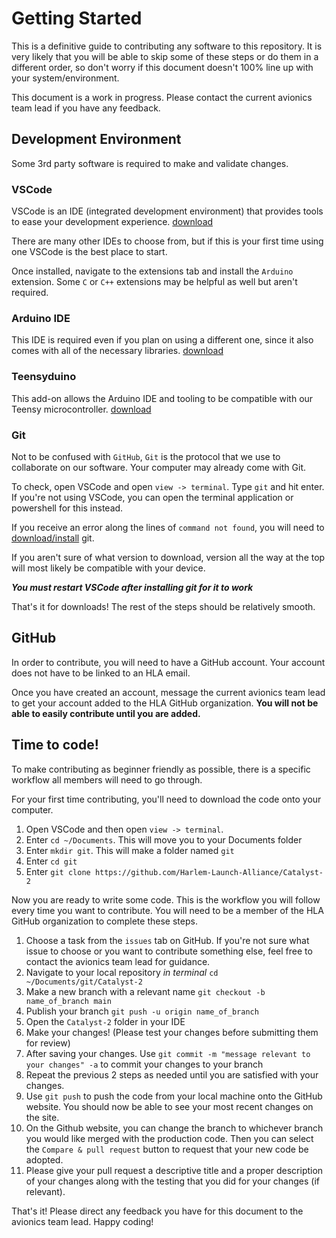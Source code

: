 # Getting Started
This is a definitive guide to contributing any software to this repository. It is very likely that you will be able to skip some of these steps or do them in a different order, so don't worry if this document doesn't 100% line up with your system/environment.

This document is a work in progress. Please contact the current avionics team lead if you have any feedback.

## Development Environment
Some 3rd party software is required to make and validate changes.
### VSCode
VSCode is an IDE (integrated development environment) that provides tools to ease your development experience. [download](https://code.visualstudio.com/download)

There are many other IDEs to choose from, but if this is your first time using one VSCode is the best place to start.

Once installed, navigate to the extensions tab and install the `Arduino` extension. Some `C` or `C++` extensions may be helpful as well but aren't required.

### Arduino IDE
This IDE is required even if you plan on using a different one, since it also comes with all of the necessary libraries. [download](https://www.arduino.cc/en/software)

### Teensyduino
This add-on allows the Arduino IDE and tooling to be compatible with our Teensy microcontroller. [download](https://www.pjrc.com/teensy/td_download.html)

### Git
Not to be confused with `GitHub`, `Git` is the protocol that we use to collaborate on our software. Your computer may already come with Git. 

To check, open VSCode and open `view -> terminal`. Type `git` and hit enter. If you're not using VSCode, you can open the terminal application or powershell for this instead.

If you receive an error along the lines of `command not found`, you will need to [download/install](https://git-scm.com/downloads) git.

If you aren't sure of what version to download, version all the way at the top will most likely be compatible with your device.

***You must restart VSCode after installing git for it to work***

That's it for downloads! The rest of the steps should be relatively smooth.

## GitHub
In order to contribute, you will need to have a GitHub account. Your account does not have to be linked to an HLA email.

Once you have created an account, message the current avionics team lead to get your account added to the HLA GitHub organization. **You will not be able to easily contribute until you are added.**

## Time to code!
To make contributing as beginner friendly as possible, there is a specific workflow all members will need to go through.

For your first time contributing, you'll need to download the code onto your computer.
1. Open VSCode and then open `view -> terminal`.
1. Enter `cd ~/Documents`. This will move you to your Documents folder
1. Enter `mkdir git`. This will make a folder named `git`
1. Enter `cd git`
1. Enter `git clone https://github.com/Harlem-Launch-Alliance/Catalyst-2`

Now you are ready to write some code. This is the workflow you will follow every time you want to contribute. You will need to be a member of the HLA GitHub organization to complete these steps.

1. Choose a task from the `issues` tab on GitHub. If you're not sure what issue to choose or you want to contribute something else, feel free to contact the avionics team lead for guidance.
1. Navigate to your local repository *in terminal* `cd ~/Documents/git/Catalyst-2`
1. Make a new branch with a relevant name `git checkout -b name_of_branch main`
1. Publish your branch `git push -u origin name_of_branch`
1. Open the `Catalyst-2` folder in your IDE
1. Make your changes! (Please test your changes before submitting them for review)
1. After saving your changes. Use `git commit -m "message relevant to your changes" -a` to commit your changes to your branch
1. Repeat the previous 2 steps as needed until you are satisfied with your changes.
1. Use `git push` to push the code from your local machine onto the GitHub website. You should now be able to see your most recent changes on the site.
1. On the Github website, you can change the branch to whichever branch you would like merged with the production code. Then you can select the `Compare & pull request` button to request that your new code be adopted.
1. Please give your pull request a descriptive title and a proper description of your changes along with the testing that you did for your changes (if relevant).

That's it! Please direct any feedback you have for this document to the avionics team lead. Happy coding!